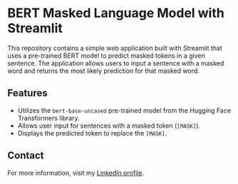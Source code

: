 # BERT Masked Language Model with Streamlit

This repository contains a simple web application built with Streamlit that uses a pre-trained BERT model to predict masked tokens in a given sentence. The application allows users to input a sentence with a masked word and returns the most likely prediction for that masked word.

## Features

- Utilizes the `bert-base-uncased` pre-trained model from the Hugging Face Transformers library.
- Allows user input for sentences with a masked token (`[MASK]`).
- Displays the predicted token to replace the `[MASK]`.

## Contact

For more information, visit my [LinkedIn profile](https://www.linkedin.com/in/dharmendra-behara-230388239/).
